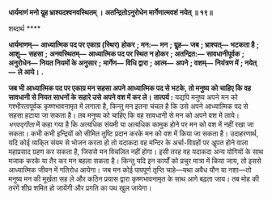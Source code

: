 **धार्यमाणं मनो यॢह भ्राश्यदश्वनवस्थितम् ।** **अतन्द्रितोऽनुरोधेन मार्गेणात्मवशं नयेत् ॥ १९॥** 

शब्दार्थ **** 

**धार्यमाणम्—** **आध्यात्मिक पद पर एकाग्र (स्थिर) होकर** **; मन:—** **मन** **; यॢह—** **जब** **; भ्राश्यत्—** **भटकता है** **; आशु—** **सहसा** **;** **अनवस्थितम्—** **आध्यात्मिक पद पर स्थित न होकर** **; अतन्द्रित:—** **सावधानीपूर्वक** **; अनुरोधेन—** **नियत नियमों के अनुसार** **;** **मार्गेण—** **विधि द्वारा** **; आत्म—** **अपने** **; वशम्—** **नियंत्रण में** **; नयेत्—** **ले आये।** **.** 

**जब भी आध्यात्मिक पद पर एकाग्र मन सहसा अपने आध्यात्मिक पद से भटके, तो मनुष्य** **को चाहिए कि वह सावधानी से नियत साधनों के सहारे उसे अपने वश में कर ले।** **तात्पर्य :** यद्यपि मनुष्य अपने मन को गश्भीरतापूर्वक कृष्णभावनामृत में लगाता है, किन्तु मन इतना चंचल है कि उसे अपने आध्यात्मिक पद से सहसा हटाया जा सकता है। तब मनुष्य को चाहिए कि वह सावधानी से मन को अपने वश में लाये। *भगवद्गीता* में कहा गया है कि अत्यधिक संयमी या अत्यधिक कामुक होने पर मन को वश में नहीं रखा जा सकता। कभी कभी इन्द्रियों को सीमित तुष्टि प्रदान करके मन को वश में किया जा सकता है। उदाहरणार्थ, यदि कोई व्यकि्त संयम से भोजन करता हो तो यदाकदा वह मन्दिर के अर्चा-विग्रहों पर अॢपत होने वाला महाप्रसाद ग्रहण कर सकता है, जिससे मन विचलित नहीं होगा। इसी तरह वह यदाकदा अन्य योगियों के साथ मजाक करके या तैर कर मन बहला सकता है। किन्तु यदि इन कार्यों को प्रचुर मात्रा में किया जाय, तो इससे आध्यात्मिक जीवन में गतिरोध आयेगा। जब मन कोई पापपूर्ण तृप्ति चाहे—यथा अवैध यौन या नशा—तो मनुष्य मन की मूर्खता सह ले और कठिन प्रयास द्वारा कृष्णभावनामृत के साथ आगे बढ़ता जाय। तब मोह की तरंगें शीघ्र शमित हो जायेंगी और प्रगति का पथ खुल जायेगा।  
